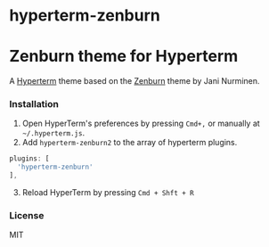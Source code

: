 # hyperterm-zenburn

# Zenburn theme for Hyperterm

A [Hyperterm](https://hyperterm.org/) theme based on the [Zenburn](http://kippura.org/zenburnpage/) theme by Jani Nurminen.

### Installation
1. Open HyperTerm's preferences by pressing `Cmd+,` or manually at `~/.hyperterm.js`.
2. Add `hyperterm-zenburn2` to the array of hyperterm plugins.

  ```js
  plugins: [
    'hyperterm-zenburn'
  ],
  ```
3. Reload HyperTerm by pressing `Cmd + Shft + R`

### License
MIT
